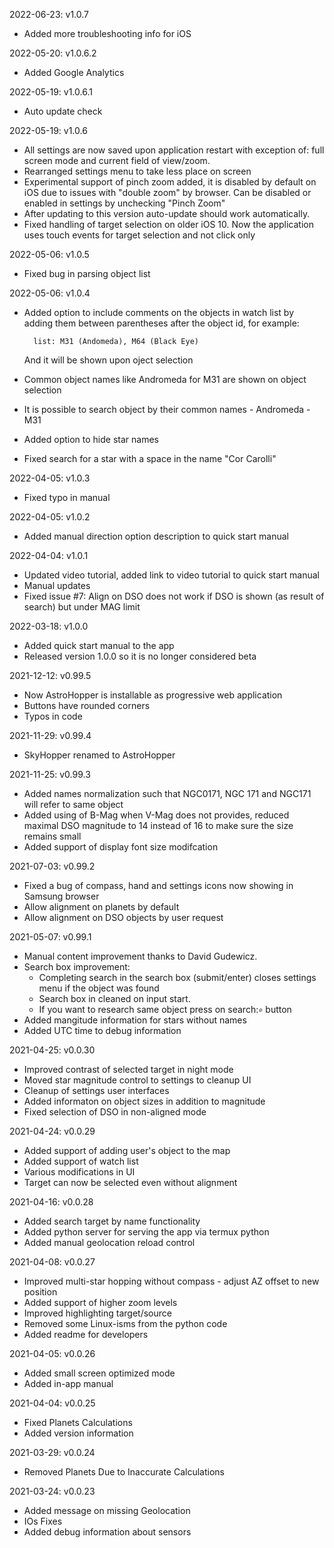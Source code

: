 2022-06-23: v1.0.7

- Added more troubleshooting info for iOS

2022-05-20: v1.0.6.2

- Added Google Analytics 

2022-05-19: v1.0.6.1

- Auto update check

2022-05-19: v1.0.6

- All settings are now saved upon application restart with exception of: full screen mode and current field of view/zoom.
- Rearranged settings menu to take less place on screen
- Experimental support of pinch zoom added, it is disabled by default on iOS due to issues with "double zoom" by browser. Can be disabled or enabled in settings by unchecking "Pinch Zoom"
- After updating to this version auto-update should work automatically.
- Fixed handling of target selection on older iOS 10. Now the application uses touch events for target selection and not click only

2022-05-06: v1.0.5

- Fixed bug in parsing object list

2022-05-06: v1.0.4

- Added option to include comments on the objects in watch list by adding them between parentheses after the object id, for example:

        list: M31 (Andomeda), M64 (Black Eye)

    And it will be shown upon oject selection

- Common object names like Andromeda for M31 are shown on object selection
- It is possible to search object by their common names - Andromeda - M31
- Added option to hide star names
- Fixed search for a star with a space in the name "Cor Carolli"

2022-04-05: v1.0.3

- Fixed typo in manual

2022-04-05: v1.0.2

- Added manual direction option description to quick start manual

2022-04-04: v1.0.1

- Updated video tutorial, added link to video tutorial to quick start manual
- Manual updates
- Fixed issue #7: Align on DSO does not work if DSO is shown (as result of search) but under MAG limit

2022-03-18: v1.0.0

- Added quick start manual to the app
- Released version 1.0.0 so it is no longer considered beta

2021-12-12: v0.99.5

- Now AstroHopper is installable as progressive web application
- Buttons have rounded corners
- Typos in code

2021-11-29: v0.99.4

- SkyHopper renamed to AstroHopper

2021-11-25: v0.99.3

-   Added names normalization such that NGC0171, NGC 171 and NGC171 will refer to same object
-   Added using of B-Mag when V-Mag does not provides, reduced maximal DSO magnitude to 14 instead of 16
    to make sure the size remains small
-   Added support of display font size modifcation

2021-07-03: v0.99.2

- Fixed a bug of compass, hand and settings icons now showing in Samsung browser
- Allow alignment on planets by default
- Allow alignment on DSO objects by user request

2021-05-07: v0.99.1

- Manual content improvement thanks to David Gudewicz.
- Search box improvement:
    - Completing search in the search box (submit/enter) closes settings menu if the object was found
    - Search box in cleaned on input start.
    - If you want to research same object press on search:`⌕` button
- Added mangitude information for stars without names
- Added UTC time to debug information

2021-04-25: v0.0.30

- Improved contrast of selected target in night mode
- Moved star magnitude control to settings to cleanup UI
- Cleanup of settings user interfaces
- Added informaton on object sizes in addition to magnitude
- Fixed selection of DSO in non-aligned mode

2021-04-24: v0.0.29

- Added support of adding user's object to the map
- Added support of watch list
- Various modifications in UI 
- Target can now be selected even without alignment

2021-04-16: v0.0.28

- Added search target by name functionality
- Added python server for serving the app via termux python
- Added manual geolocation reload control

2021-04-08: v0.0.27

- Improved multi-star hopping without compass - adjust AZ offset to new position
- Added support of higher zoom levels
- Improved highlighting target/source
- Removed some Linux-isms from the python code
- Added readme for developers

2021-04-05: v0.0.26

- Added small screen optimized mode
- Added in-app manual

2021-04-04: v0.0.25

  - Fixed Planets Calculations
  - Added version information

2021-03-29: v0.0.24

  - Removed Planets Due to Inaccurate Calculations

2021-03-24: v0.0.23

  - Added message on missing Geolocation
  - IOs Fixes
  - Added debug information about sensors

